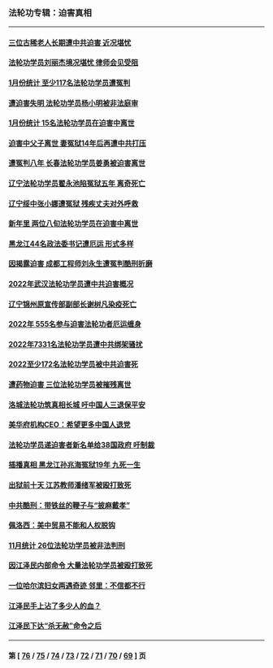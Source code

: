 ### 法轮功专辑：迫害真相
---
#### [三位古稀老人长期遭中共迫害 近况堪忧](../../pages/nf4379/n13924554.md) 
#### [法轮功学员刘丽杰境况堪忧 律师会见受阻](../../pages/nf4379/n13924569.md) 
#### [1月份统计 至少117名法轮功学员遭冤判](../../pages/nf4379/n13924061.md) 
#### [遭迫害失明 法轮功学员杨小明被非法庭审](../../pages/nf4379/n13920152.md) 
#### [1月份统计 15名法轮功学员在迫害中离世](../../pages/nf4379/n13922556.md) 
#### [迫害中父子离世 妻冤狱14年后再遭中共打压](../../pages/nf4379/n13920995.md) 
#### [遭冤判八年 长春法轮功学员姜勇被迫害离世](../../pages/nf4379/n13919478.md) 
#### [辽宁法轮功学员翟永池陷冤狱五年 离奇死亡](../../pages/nf4379/n13916049.md) 
#### [辽宁绥中张小娜遭冤狱 残疾丈夫对外呼救](../../pages/nf4379/n13915683.md) 
#### [新年里 两位八旬法轮功学员在迫害中离世](../../pages/nf4379/n13915319.md) 
#### [黑龙江44名政法委书记遭厄运 形式多样](../../pages/nf4379/n13909467.md) 
#### [因揭露迫害 成都工程师刘永生遭冤判酷刑折磨](../../pages/nf4379/n13907678.md) 
#### [2022年武汉法轮功学员遭中共迫害概况](../../pages/nf4379/n13906471.md) 
#### [辽宁锦州原宣传部副部长谢树凡染疫死亡](../../pages/nf4379/n13904044.md) 
#### [2022年 555名参与迫害法轮功者厄运缠身](../../pages/nf4379/n13903134.md) 
#### [2022年7331名法轮功学员遭中共绑架骚扰](../../pages/nf4379/n13901725.md) 
#### [2022至少172名法轮功学员被中共迫害死](../../pages/nf4379/n13900831.md) 
#### [遭药物迫害 三位法轮功学员被摧残离世](../../pages/nf4379/n13893822.md) 
#### [洛城法轮功筑真相长城 吁中国人三退保平安](../../pages/nf4379/n13892471.md) 
#### [美华府机构CEO：希望更多中国人退党](../../pages/nf4379/n13890897.md) 
#### [法轮功学员递迫害者新名单给38国政府 吁制裁](../../pages/nf4379/n13891149.md) 
#### [插播真相 黑龙江孙兆海冤狱19年 九死一生](../../pages/nf4379/n13889193.md) 
#### [出狱前十天 江苏教师潘绪军被殴打致死](../../pages/nf4379/n13888230.md) 
#### [中共酷刑：带铁丝的鞭子与“披麻戴孝”](../../pages/nf4379/n13887863.md) 
#### [佩洛西：美中贸易不能和人权脱钩](../../pages/nf4379/n13884884.md) 
#### [11月统计 26位法轮功学员被非法判刑](../../pages/nf4379/n13884724.md) 
#### [因江泽民内部命令 大量法轮功学员被殴打致死](../../pages/nf4379/n13877409.md) 
#### [一位哈尔滨妇女两遇奇迹 邻里：不信都不行](../../pages/nf4379/n13878017.md) 
#### [江泽民手上沾了多少人的血？](../../pages/nf4379/n13880318.md) 
#### [江泽民下达“杀无赦”命令之后](../../pages/nf4379/n13878084.md) 

---
#### 第 [ [76](./76.md) / [75](./75.md) / [74](./74.md) / [73](./73.md) / [72](./72.md) / [71](./71.md) / [70](./70.md) / [69](./69.md) ] 页
